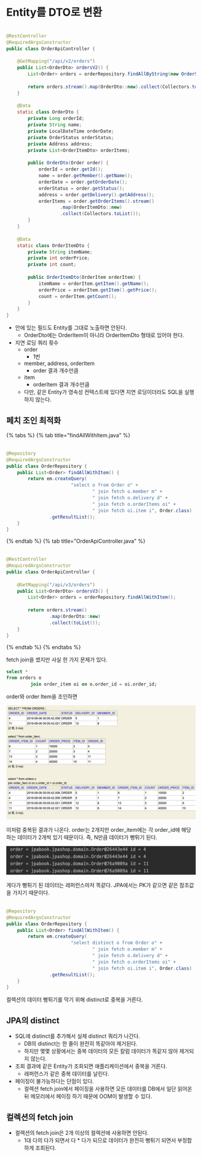 # Entity를 DTO로 변환

```java

@RestController
@RequiredArgsConstructor
public class OrderApiController {

    @GetMapping("/api/v2/orders")
    public List<OrderDto> ordersV2() {
        List<Order> orders = orderRepository.findAllByString(new OrderSearch());

        return orders.stream().map(OrderDto::new).collect(Collectors.toList());
    }

    @Data
    static class OrderDto {
        private Long orderId;
        private String name;
        private LocalDateTime orderDate;
        private OrderStatus orderStatus;
        private Address address;
        private List<OrderItemDto> orderItems;

        public OrderDto(Order order) {
            orderId = order.getId();
            name = order.getMember().getName();
            orderDate = order.getOrderDate();
            orderStatus = order.getStatus();
            address = order.getDelivery().getAddress();
            orderItems = order.getOrderItems().stream()
                    .map(OrderItemDto::new)
                    .collect(Collectors.toList());
        }
    }

    @Data
    static class OrderItemDto {
        private String itemName;
        private int orderPrice;
        private int count;

        public OrderItemDto(OrderItem orderItem) {
            itemName = orderItem.getItem().getName();
            orderPrice = orderItem.getItem().getPrice();
            count = orderItem.getCount();
        }
    }
}
```

- 안에 있는 필드도 Entity를 그대로 노출하면 안된다.
    - OrderDto에는 OrderItem이 아니라 OrderItemDto 형태로 있어야 한다.
- 지연 로딩 쿼리 횟수
    - order
        - 1번
    - member, address, orderItem
        - order 결과 개수만큼
    - item
        - orderItem 결과 개수만큼
    - 다만, 같은 Entity가 영속성 컨텍스트에 있다면 지연 로딩이더라도 SQL을 실행하지 않는다.

## 페치 조인 최적화

{% tabs %} {% tab title="findAllWithItem.java" %}

```java

@Repository
@RequiredArgsConstructor
public class OrderRepository {
    public List<Order> findAllWithItem() {
        return em.createQuery(
                        "select o from Order o" +
                                " join fetch o.member m" +
                                " join fetch o.delivery d" +
                                " join fetch o.orderItems oi" +
                                " join fetch oi.item i", Order.class)
                .getResultList();
    }
}
```

{% endtab %} {% tab title="OrderApiController.java" %}

```java

@RestController
@RequiredArgsConstructor
public class OrderApiController {

    @GetMapping("/api/v3/orders")
    public List<OrderDto> ordersV3() {
        List<Order> orders = orderRepository.findAllWithItem();

        return orders.stream()
                .map(OrderDto::new)
                .collect(toList());
    }
}
```

{% endtab %} {% endtabs %}

fetch join을 썼지만 사실 한 가지 문제가 있다.

```sql
select *
from orders o
         join order_item oi on o.order_id = oi.order_id;
```

order와 order Item을 조인하면

![](../../.gitbook/assets/kimyounghan-spring-boot-and-jpa-optimization/03/screenshot%202021-05-30%20오후%207.53.46.png)

이처럼 중복된 결과가 나온다. order는 2개지만 order_item에는 각 order_id에 해당하는 데이터가 2개씩 있기 때문이다. 즉, N만큼 데이터가 뻥튀기 된다.

![](../../.gitbook/assets/kimyounghan-spring-boot-and-jpa-optimization/03/screenshot%202021-05-30%20오후%208.03.01.png)

게다가 뻥튀기 된 데이터는 레퍼런스마저 똑같다. JPA에서는 PK가 같으면 같은 참조값을 가지기 때문이다.

```java

@Repository
@RequiredArgsConstructor
public class OrderRepository {
    public List<Order> findAllWithItem() {
        return em.createQuery(
                        "select distinct o from Order o" +
                                " join fetch o.member m" +
                                " join fetch o.delivery d" +
                                " join fetch o.orderItems oi" +
                                " join fetch oi.item i", Order.class)
                .getResultList();
    }
}
```

컬렉션의 데이터 뻥튀기를 막기 위해 distinct로 중복을 거른다.

## JPA의 distinct

- SQL에 distinct를 추가해서 실제 distinct 쿼리가 나간다.
    - DB의 distinct는 한 줄이 완전히 똑같아야 제거된다.
    - 하지만 몇몇 상황에서는 중복 데이터의 모든 칼럼 데이터가 똑같지 않아 제거되지 않는다.
- 조회 결과에 같은 Entity가 조회되면 애플리케이션에서 중복을 거른다.
    - 레퍼런스가 같은 중복 데이터를 날린다.
- 페이징이 불가능하다는 단점이 있다.
    - 컬렉션 fetch join에서 페이징을 사용하면 모든 데이터를 DB에서 일단 읽어온 뒤 메모리에서 페이징 하기 때문에 OOM이 발생할 수 있다.

## 컬렉션의 fetch join

- 컬렉션의 fetch join은 2개 이상의 컬렉션에 사용하면 안된다.
    - 1대 다의 다가 되면서 다 * 다가 되므로 데이터가 완전히 뻥튀기 되면서 부정합하게 조회된다.
